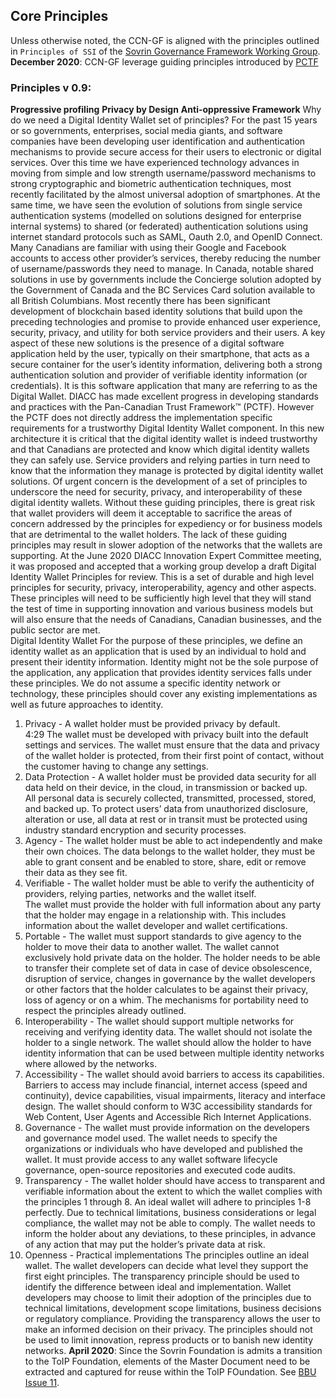## Core Principles
Unless otherwise noted, the CCN-GF is aligned with the principles outlined in ```Principles of SSI``` of the [Sovrin Governance Framework Working Group](https://docs.google.com/document/d/1GhcLeZEujX9h5gqrFNP-C1dMrS71EdCY4Uc1hGQbqI0/edit).  
**December 2020**: CCN-GF leverage guiding principles introduced by [PCTF](https://diacc.ca/wp-content/uploads/2020/09/PCTF-Model-Final-Recommendation_V1.0.pdf) 
### Principles v 0.9:
**Progressive profiling**
**Privacy by Design**
**Anti-oppressive Framework**
Why do we need a Digital Identity Wallet set of principles?
For the past 15 years or so governments, enterprises, social media giants, and software companies have been developing user identification and authentication mechanisms to provide secure access for their users to electronic or digital services. Over this time we have experienced technology advances in moving from simple and low strength username/password mechanisms to strong cryptographic and biometric authentication techniques, most recently facilitated by the almost universal adoption of smartphones.
At the same time, we have seen the evolution of solutions from single service authentication systems (modelled on solutions designed for enterprise internal systems) to shared (or federated) authentication solutions using internet standard protocols such as SAML, Oauth 2.0, and OpenID Connect. Many Canadians are familiar with using their Google and Facebook accounts to access other provider’s services, thereby reducing the number of username/passwords they need to manage. In Canada, notable shared solutions in use by governments include the Concierge solution adopted by the Government of Canada and the BC Services Card solution available to all British Columbians.
Most recently there has been significant development of blockchain based identity solutions that build upon the preceding technologies and promise to provide enhanced user experience, security, privacy, and utility for both service providers and their users. A key aspect of these new solutions is the presence of a digital software application held by the user, typically on their smartphone, that acts as a secure container for the user’s identity information, delivering both a strong authentication solution and provider of verifiable identity information (or credentials). It is this software application that many are referring to as the Digital Wallet.
DIACC has made excellent progress in developing standards and practices with the Pan-Canadian Trust Framework™ (PCTF). However the PCTF does not directly address the implementation specific requirements for a trustworthy Digital Identity Wallet component.  In this new architecture it is critical that the digital identity wallet is indeed trustworthy and that Canadians are protected and know which digital identity wallets they can safely use. Service providers and relying parties in turn need to know that the information they manage is protected by digital identity wallet solutions.
Of urgent concern is the development of a set of principles to underscore the need for security, privacy, and interoperability of these digital identity wallets. Without these guiding principles, there is great risk that wallet providers will deem it acceptable to sacrifice the areas of concern addressed by the principles for expediency or for business models that are detrimental to the wallet holders.  The lack of these guiding principles may result in slower adoption of the networks that the wallets are supporting.
At the June 2020 DIACC Innovation Expert Committee meeting, it was proposed and accepted that a working group develop a draft Digital Identity Wallet Principles for review. This is a set of durable and high level principles for security, privacy, interoperability, agency and other aspects. These principles will need to be sufficiently high level that they will stand the test of time in supporting innovation and various business models but will also ensure that the needs of Canadians, Canadian businesses, and the public sector are met.  
Digital Identity Wallet
For the purpose of these principles, we define an identity wallet as an application that is used by an individual to hold and present their identity information. Identity might not be the sole purpose of the application, any application that provides identity services falls under these principles.  We do not assume a specific identity network or technology, these principles should cover any existing implementations as well as future approaches to identity.
1. Privacy - A wallet holder must be provided privacy by default.  
4:29
The wallet must be developed with privacy built into the default settings and services. The wallet must ensure that the data and privacy of the wallet holder is protected, from their first point of contact, without the customer having to change any settings. 
2. Data Protection - A wallet holder must be provided data security for all data held on their device, in the cloud, in transmission or backed up.  
All personal data is securely collected, transmitted, processed, stored, and backed up. To protect users’ data from unauthorized disclosure, alteration or use, all data at rest or in transit must be protected using industry standard encryption and security processes.
3. Agency - The wallet holder must be able to act independently and make their own choices.
The data belongs to the wallet holder, they must be able to grant consent and be enabled to store, share, edit or remove their data as they see fit.  
4. Verifiable - The wallet holder must be able to verify the authenticity of providers, relying parties, networks and the wallet itself.  
The wallet must provide the holder with full information about any party that the holder may engage in a relationship with. This includes information about the wallet developer and wallet certifications.
5. Portable - The wallet must support standards to give agency to the holder to move their data to another wallet.
The wallet cannot exclusively hold private data on the holder. The holder needs to be able to transfer their complete set of data in case of device obsolescence, disruption of service, changes in governance by the wallet developers or other factors that the holder calculates to be against their privacy, loss of agency or on a whim. The mechanisms for portability need to respect the principles already outlined.
6. Interoperability - The wallet should support multiple networks for receiving and verifying identity data.
The wallet should not isolate the holder to a single network. The wallet should allow the holder to have identity information that can be used between multiple identity networks where allowed by the networks.
7. Accessibility - The wallet should avoid barriers to access its capabilities.
Barriers to access may include financial, internet access (speed and continuity), device capabilities, visual impairments, literacy and interface design.  The wallet should conform to W3C accessibility standards for Web Content, User Agents and Accessible Rich Internet Applications.
8. Governance - The wallet must provide information on the developers and governance model used.
The wallet needs to specify the organizations or individuals who have developed and published the wallet. It must provide access to any wallet software lifecycle governance, open-source repositories and executed code audits.
9. Transparency - The wallet holder should have access to transparent and verifiable information about the extent to which the wallet complies with the principles 1 through 8. 
An ideal wallet will adhere to principles 1-8 perfectly. Due to technical limitations, business considerations or legal compliance, the wallet may not be able to comply. The wallet needs to inform the holder about any deviations, to these principles, in advance of any action that may put the holder’s private data at risk.
10. Openness - 
Practical implementations
The principles outline an ideal wallet. The wallet developers can decide what level they support the first eight principles. The transparency principle should be used to identify the difference between ideal and implementation. Wallet developers may choose to limit their adoption of the principles due to technical limitations, development scope limitations, business decisions or regulatory compliance.  Providing the transparency allows the user to make an informed decision on their privacy. The principles should not be used to limit innovation, repress products or to banish new identity networks. 
**April 2020**: Since the Sovrin Foundation is admits a transition to the ToIP Foundation, elements of the Master Document need to be extracted and captured for reuse within the ToIP FOundation. See [BBU Issue 11](https://github.com/bedrock-consortium/bbu-gf/issues/11).
